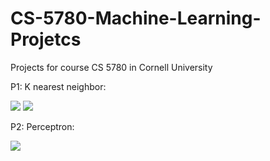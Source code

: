 # CS-5780-Machine-Learning-Projetcs
Projects for course CS 5780 in Cornell University

P1: K nearest neighbor:

![](https://user-images.githubusercontent.com/25992217/55527123-ad424d80-5665-11e9-8860-4e382a9b0ad2.png)
![](https://user-images.githubusercontent.com/25992217/55527178-dd89ec00-5665-11e9-99d8-04cfee47fd19.png)

P2: Perceptron:

![](https://user-images.githubusercontent.com/25992217/55527221-16c25c00-5666-11e9-81bd-bf4fb715976c.png)

